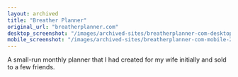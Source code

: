 ```yaml
---
layout: archived
title: "Breather Planner"
original_url: "breatherplanner.com"
desktop_screenshot: "/images/archived-sites/breatherplanner-com-desktop-20250623.png"
mobile_screenshot: "/images/archived-sites/breatherplanner-com-mobile-20250623.png"
---
```


A small-run monthly planner that I had created for my wife initially and sold to a few friends.
